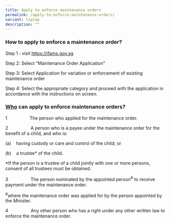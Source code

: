 ```yaml
---
title: Apply to enforce maintenance orders
permalink: /apply-to-enforce-maintenance-orders/
variant: tiptap
description: ""
---
```

<h3>How to apply to enforce a maintenance order?</h3>
<p></p>
<p>Step 1 : visit <a href="https://ifams.gov.sg" rel="noopener noreferrer nofollow" target="_blank">https://ifams.gov.sg</a>
</p>
<p>Step 2: Select "Maintenance Order Application"</p>
<p>Step 3: Select Application for variation or enforcement of existing maintenance
order</p>
<p>Step 4: Select the appropriate category and proceed with the application
in accordance with the instructions on screen.</p>
<p></p>
<h3><u>Who</u> can apply to enforce maintenance orders?</h3>
<p></p>
<p>1&nbsp;&nbsp;&nbsp;&nbsp;&nbsp;&nbsp;&nbsp;&nbsp;&nbsp;&nbsp;&nbsp;&nbsp;&nbsp;&nbsp;&nbsp;&nbsp;&nbsp;
The person who applied for the maintenance order.</p>
<p>2&nbsp;&nbsp;&nbsp;&nbsp;&nbsp;&nbsp;&nbsp;&nbsp;&nbsp;&nbsp;&nbsp;&nbsp;&nbsp;&nbsp;&nbsp;&nbsp;&nbsp;
A person who is a payee under the maintenance order for the benefit of
a child, and who is:</p>
<p>(a)&nbsp;&nbsp;&nbsp; having custody or care and control of the child;
or</p>
<p>(b)&nbsp;&nbsp;&nbsp; a trustee* of the child.</p>
<p>*If the person is a trustee of a child jointly with one or more persons,
consent of all trustees must be obtained.</p>
<p>3&nbsp;&nbsp;&nbsp;&nbsp;&nbsp;&nbsp;&nbsp;&nbsp;&nbsp;&nbsp;&nbsp;&nbsp;&nbsp;&nbsp;&nbsp;&nbsp;&nbsp;
The person nominated by the appointed person<sup>#</sup> to receive payment
under the maintenance order.</p>
<p><sup>#</sup>where the maintenance order was applied for by the person
appointed by the Minister.</p>
<p>4&nbsp;&nbsp;&nbsp;&nbsp;&nbsp;&nbsp;&nbsp;&nbsp;&nbsp;&nbsp;&nbsp;&nbsp;&nbsp;&nbsp;&nbsp;&nbsp;&nbsp;
Any other person who has a right under any other written law to enforce
the maintenance order.</p>
<h4></h4>
<p></p>